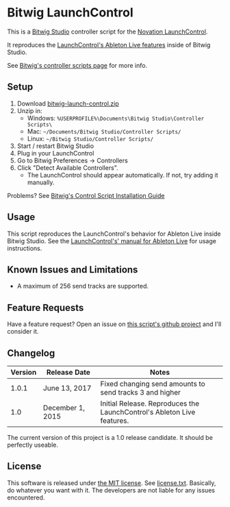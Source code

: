 # Bitwig LaunchControl

This is a [Bitwig Studio](http://www.bitwig.com) controller script for the
[Novation LaunchControl](http://global.novationmusic.com/launch/launch-control).

It reproduces the
[LaunchControl's Ableton Live features](http://global.novationmusic.com/sites/default/files/novation/downloads/7375/launch-control-ableton-live-guide.pdf)
inside of Bitwig Studio.

See [Bitwig's controller scripts page](http://www.bitwig.com/en/community/control_scripts.html) for more info.


## Setup

1. Download [bitwig-launch-control.zip](https://github.com/adamjmurray/bitwig-launch-control/archive/master.zip)
2. Unzip in:
    * Windows: `%USERPROFILE%\Documents\Bitwig Studio\Controller Scripts\ `
    * Mac: `~/Documents/Bitwig Studio/Controller Scripts/`
    * Linux: `~/Bitwig Studio/Controller Scripts/`
3. Start / restart Bitwig Studio
4. Plug in your LaunchControl
5. Go to Bitwig Preferences &rarr; Controllers
6. Click "Detect Available Controllers".
    * The LaunchControl should appear automatically. If not, try adding it manually.

Problems? See [Bitwig's Control Script Installation Guide](http://www.bitwig.com/en/community/control_scripts/installation_guide)


## Usage

This script reproduces the LaunchControl's behavior for Ableton Live inside Bitwig Studio.
See the [LaunchControl's' manual for Ableton Live](http://global.novationmusic.com/sites/default/files/novation/downloads/7375/launch-control-ableton-live-guide.pdf)
for usage instructions.


## Known Issues and Limitations

- A maximum of 256 send tracks are supported.


## Feature Requests

Have a feature request?
Open an issue on [this script's github project](https://github.com/adamjmurray/bitwig-launch-control/issues)
and I'll consider it.


## Changelog

| Version | Release&nbsp;Date | Notes |
| ------- | ------------ | ----- |
| 1.0.1   | June 13, 2017 | Fixed changing send amounts to send tracks 3 and higher
| 1.0     | December 1, 2015 | Initial Release. Reproduces the LaunchControl's Ableton Live features.

The current version of this project is a 1.0 release candidate. It should be perfectly useable.


## License

This software is released under [the MIT license](https://en.wikipedia.org/wiki/MIT_License).
See [license.txt](https://github.com/adamjmurray/bitwig-launch-control/blob/master/license.txt).
Basically, do whatever you want with it. The developers are not liable for any issues encountered.
